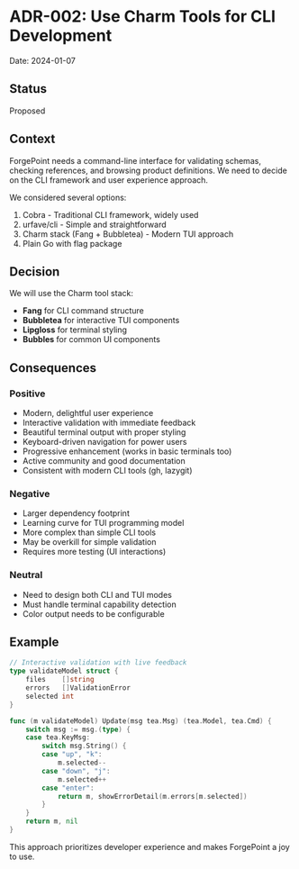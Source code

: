 # ADR-002: Use Charm Tools for CLI Development

Date: 2024-01-07

## Status

Proposed

## Context

ForgePoint needs a command-line interface for validating schemas, checking references, and browsing product definitions. We need to decide on the CLI framework and user experience approach.

We considered several options:
1. Cobra - Traditional CLI framework, widely used
2. urfave/cli - Simple and straightforward
3. Charm stack (Fang + Bubbletea) - Modern TUI approach
4. Plain Go with flag package

## Decision

We will use the Charm tool stack:
- **Fang** for CLI command structure
- **Bubbletea** for interactive TUI components
- **Lipgloss** for terminal styling
- **Bubbles** for common UI components

## Consequences

### Positive
- Modern, delightful user experience
- Interactive validation with immediate feedback
- Beautiful terminal output with proper styling
- Keyboard-driven navigation for power users
- Progressive enhancement (works in basic terminals too)
- Active community and good documentation
- Consistent with modern CLI tools (gh, lazygit)

### Negative
- Larger dependency footprint
- Learning curve for TUI programming model
- More complex than simple CLI tools
- May be overkill for simple validation
- Requires more testing (UI interactions)

### Neutral
- Need to design both CLI and TUI modes
- Must handle terminal capability detection
- Color output needs to be configurable

## Example

```go
// Interactive validation with live feedback
type validateModel struct {
    files    []string
    errors   []ValidationError
    selected int
}

func (m validateModel) Update(msg tea.Msg) (tea.Model, tea.Cmd) {
    switch msg := msg.(type) {
    case tea.KeyMsg:
        switch msg.String() {
        case "up", "k":
            m.selected--
        case "down", "j":
            m.selected++
        case "enter":
            return m, showErrorDetail(m.errors[m.selected])
        }
    }
    return m, nil
}
```

This approach prioritizes developer experience and makes ForgePoint a joy to use.